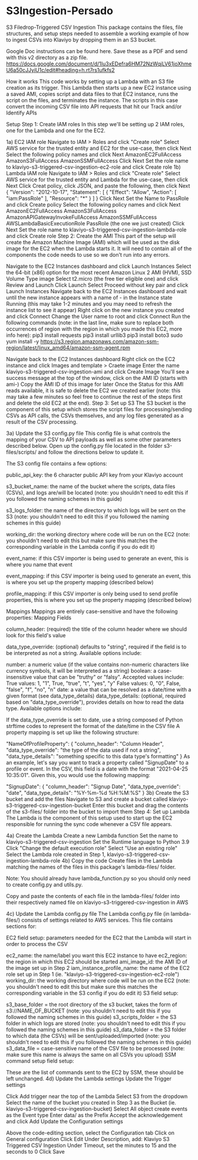 # S3Ingestion-Persado
S3 Filedrop-Triggered CSV Ingestion
This package contains the files, file structures, and setup steps needed to assemble a working example of how to ingest CSVs into Klaviyo by dropping them in an S3 bucket.

Google Doc instructions can be found here. Save these as a PDF and send with this v2 directory as a zip file.
https://docs.google.com/document/d/1Iu3xEDefra6HM72NzWqjLV61joXhmeU6a50cJJyiU1c/edit#heading=h.rt7rs1ufkfs2

How it works
This code works by setting up a Lambda with an S3 file creation as its trigger. This Lambda then starts up a new EC2 instance using a saved AMI, copies script and data files to that EC2 instance, runs the script on the files, and terminates the instance. The scripts in this case convert the incoming CSV file into API requests that hit our Track and/or Identify APIs

Setup
Step 1: Create IAM roles
In this step we'll be setting up 2 IAM roles, one for the Lambda and one for the EC2.

1a) EC2 IAM role
Navigate to IAM > Roles and click "Create role"
Select AWS service for the trusted entity and EC2 for the use-case, then click Next
Select the following policy names and click Next
AmazonEC2FullAccess
AmazonS3FullAccess
AmazonSSMFullAccess
Click Next
Set the role name to klaviyo-s3-triggered-csv-ingestion-ec2-role and click Create role
1b) Lambda IAM role
Navigate to IAM > Roles and click "Create role"
Select AWS service for the trusted entity and Lambda for the use-case, then click Next
Click Creat policy, click JSON, and paste the following, then click Next
{
    "Version": "2012-10-17",
    "Statement": [
        {
            "Effect": "Allow",
            "Action": [
                "iam:PassRole"
            ],
            "Resource": "*"
        }
    ]
}
Click Next
Set the Name to PassRole and click Create policy
Select the following policy names and click Next
AmazonEC2FullAccess
AmazonS3FullAccess
AmazonAPIGatewayInvokeFullAccess
AmazonSSMFullAccess
AWSLambdaBasicExecutionRole
PassRole (the one we just created)
Click Next
Set the role name to klaviyo-s3-triggered-csv-ingestion-lambda-role and click Create role
Step 2: Create the AMI
This part of the setup will create the Amazon Machine Image (AMI) which will be used as the disk image for the EC2 when the Lambda starts it. It will need to contain all of the components the code needs to use so we don't run into any errors.

Navigate to the EC2 Instances dashboard and click Launch Instances
Select the 64-bit (x86) option for the most recent Amazon Linux 2 AMI (HVM), SSD Volume Type image
Select t2.micro (the free tier eligible one) and click Review and Launch
Click Launch
Select Proceed without key pair and click Launch Instances
Navigate back to the EC2 Instances dashboard and wait until the new instance appears with a name of - in the Instance state Running (this may take 1-2 minutes and you may need to refresh the instance list to see it appear)
Right click on the new instance you created and click Connect
Change the User name to root and click Connect
Run the following commands (note: in the last line, make sure to replace both occurrences of region with the region in which you made this EC2, more info here):
pip3 install requests
pip3 install urllib3
pip3 install boto3
sudo yum install -y https://s3.region.amazonaws.com/amazon-ssm-region/latest/linux_amd64/amazon-ssm-agent.rpm

Navigate back to the EC2 Instances dashboard
Right click on the EC2 instance and click Images and template > Craete image
Enter the name klaviyo-s3-triggered-csv-ingestion-ami and click Create Image
You'll see a success message at the top of the window, click on the AMI ID (starts with ami-)
Copy the AMI ID of this image for later
Once the Status for this AMI reads available, it is safe to delete the EC2 we created earlier (note: this may take a few minutes so feel free to continue the rest of the steps first and delete the old EC2 at the end).
Step 3: Set up S3
The S3 bucket is the component of this setup which stores the script files for processing/sending CSVs as API calls, the CSVs themselves, and any log files generated as a result of the CSV processing.

3a) Update the S3 config.py file
This config file is what controls the mapping of your CSV to API payloads as well as some other parameters described below. Open up the config.py file located in the folder s3-files/scripts/ and follow the directions below to update it.

The S3 config file contains a few options:

public_api_key: the 6 character public API key from your Klaviyo account

s3_bucket_name: the name of the bucket where the scripts, data files (CSVs), and logs are/will be located (note: you shouldn't need to edit this if you followed the naming schemes in this guide)

s3_logs_folder: the name of the directory to which logs will be sent on the S3 (note: you shouldn't need to edit this if you followed the naming schemes in this guide)

working_dir: the working directory where code will be run on the EC2 (note: you shouldn't need to edit this but make sure this matches the corresponding variable in the Lambda config if you do edit it)

event_name: if this CSV importer is being used to generate an event, this is where you name that event

event_mapping: if this CSV importer is being used to generate an event, this is where you set up the property mapping (described below)

profile_mapping: if this CSV importer is only being used to send profile properties, this is where you set up the property mapping (described below)

Mappings
Mappings are entirely case-sensitive and have the following properties: Mapping Fields

column_header: (required) the title of the column header where we should look for this field's value

data_type_override: (optional) defaults to "string", required if the field is to be interpreted as not a string. Available options include:

number: a numeric value (if the value contains non-numeric characters like currency symbols, it will be interpreted as a string)
boolean: a case-insensitive value that can be "truthy" or "falsy". Accepted values include:
True values: 1, "1", True, "true", "t", "yes", "y"
False values: 0, "0", False, "false", "f", "no", "n"
date: a value that can be resolved as a date/time with a given format (see data_type_details)
data_type_details: (optional, required based on "data_type_override"), provides details on how to read the data type. Available options include:

If the data_type_override is set to date, use a string composed of Python strftime codes to represent the format of the date/time in the CSV file
A property mapping is set up like the following structure:

"NameOfProfileProperty": {
  "column_header": "Column Header",
  "data_type_override": "the type of the data used if not a string",
  "data_type_details": "something specific to this data type's formatting"
}
As an example, let's say you want to track a property called "SignupDate" to a profile or event. In the CSV, this field is a date with the format "2021-04-25 10:35:01". Given this, you would use the following mapping:

"SignupDate": {
  "column_header": "Signup Date",
  "data_type_override": "date",
  "data_type_details": "%Y-%m-%d %H:%M:%S"
}
3b) Create the S3 bucket and add the files
Navigate to S3 and create a bucket called klaviyo-s3-triggered-csv-ingestion-bucket
Enter this bucket and drag the contents of the s3-files/ folder into the bucket to import them
Step 4: Set up Lambda
The Lambda is the component of this setup used to start up the EC2 responsible for running the sync code whenever a CSV file appears.

4a) Create the Lambda
Create a new Lambda function
Set the name to klaviyo-s3-triggered-csv-ingestion
Set the Runtime language to Python 3.9
Click "Change the default execution role"
Select "Use an existing role"
Select the Lambda role created in Step 1, klaviyo-s3-triggered-csv-ingestion-lambda-role
4b) Copy the code
Create files in the Lambda matching the names of the files in this package's lambda-files/ folder.

Note: You should already have lambda_function.py so you should only need to create config.py and utils.py.

Copy and paste the contents of each file in the lambda-files/ folder into their respectively named file on klaviyo-s3-triggered-csv-ingestion in AWS

4c) Update the Lambda config.py file
The Lambda config.py file (in lambda-files/) consists of settings related to AWS services. This file contains sections for:

EC2 field setup: parameters needed for the EC2 that the Lambda will start in order to process the CSV

ec2_name: the name/label you want this EC2 instance to have
ec2_region: the region in which this EC2 should be started
ami_image_id: the AMI ID of the image set up in Step 2
iam_instance_profile_name: the name of the EC2 role set up in Step 1 (ie. "klaviyo-s3-triggered-csv-ingestion-ec2-role")
working_dir: the working directory where code will be run on the EC2 (note: you shouldn't need to edit this but make sure this matches the corresponding variable in the S3 config if you do edit it)
S3 field setup:

s3_base_folder = the root directory of the s3 bucket, takes the form of s3://NAME_OF_BUCKET (note: you shouldn't need to edit this if you followed the naming schemes in this guide)
s3_scripts_folder = the S3 folder in which logs are stored (note: you shouldn't need to edit this if you followed the naming schemes in this guide)
s3_data_folder = the S3 folder to which data (the CSVs) will be sent/uploaded/imported (note: you shouldn't need to edit this if you followed the naming schemes in this guide)
s3_data_file = case-sensitive name of the CSV file to be processed (note: make sure this name is always the same on all CSVs you upload)
SSM command setup field setup:

These are the list of commands sent to the EC2 by SSM, these should be left unchanged.
4d) Update the Lambda settings
Update the Trigger settings

Click Add trigger near the top of the Lambda
Select S3 from the dropdown
Select the name of the bucket you created in Step 3 as the Bucket (ie. klaviyo-s3-triggered-csv-ingestion-bucket)
Select All object create events as the Event type
Enter data/ as the Prefix
Accept the acknowledgement and click Add
Update the Configuration settings

Above the code-editing section, select the Configuration tab
Click on General configuration
Click Edit
Under Description, add: Klaviyo S3 Triggered CSV Ingestion
Under Timeout, set the minutes to 15 and the seconds to 0
Click Save
